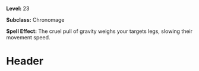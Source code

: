 <!-- TITLE: Spell: Heavy Legs -->
<!-- SUBTITLE:  -->

**Level:** 23

**Subclass:** Chronomage

**Spell Effect:** The cruel pull of gravity weighs your targets legs, slowing their movement speed.

# Header